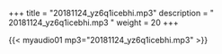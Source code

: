 +++
title = "20181124_yz6q1icebhi.mp3"
description = " 20181124_yz6q1icebhi.mp3 "
weight = 20
+++

{{< myaudio01 mp3="20181124_yz6q1icebhi.mp3" >}}

